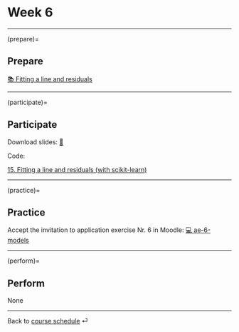 # Week 6


---

(prepare)=
## Prepare


[📚 Fitting a line and residuals](https://openintro-ims.netlify.app/model-slr.html#fit-line-res-cor)


---

(participate)=
## Participate


Download slides: [📑](https://drive.google.com/file/d/1-ZfUfZ671sAIsGPhKhvPfG9_mpgOXuro/view?usp=sharing)


Code: 


[15. Fitting a line and residuals (with scikit-learn)](../code/15-fitting.ipynb)

<!--
[Scikit-learn API](../tutorials/models/scikit-learn.ipynb)
-->

---

(practice)=
## Practice

Accept the invitation to application exercise Nr. 6 in Moodle: [💻 ae-6-models](https://e-learning.hdm-stuttgart.de/moodle/mod/page/view.php?id=262131)




---

(perform)=
## Perform

None


---

Back to [course schedule](../docs/course-schedule.md) ⏎

